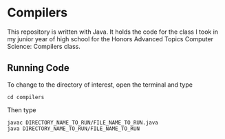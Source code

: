 # Compilers
This repository is written with Java. It holds the code for the class I took in my junior year of high school for the Honors Advanced Topics Computer Science: Compilers class.

## Running Code
To change to the directory of interest, open the terminal and type
```
cd compilers
```

Then type
```
javac DIRECTORY_NAME_TO_RUN/FILE_NAME_TO_RUN.java
java DIRECTORY_NAME_TO_RUN/FILE_NAME_TO_RUN
```
